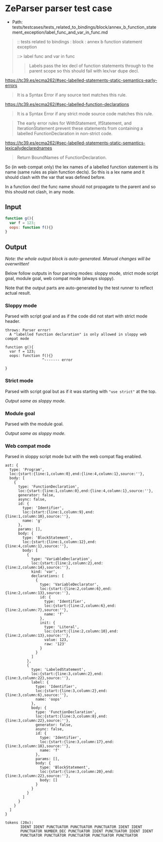 # ZeParser parser test case

- Path: tests/testcases/tests_related_to_bindings/block/annex_b_function_statement_exception/label_func_and_var_in_func.md

> :: tests related to bindings : block : annex b function statement exception
>
> ::> label func and var in func
>
>> Labels pass the lex decl of function statements through to the parent scope so this should fail with lex/var dupe decl.

https://tc39.es/ecma262/#sec-labelled-statements-static-semantics-early-errors

> It is a Syntax Error if any source text matches this rule.

https://tc39.es/ecma262/#sec-labelled-function-declarations

> It is a Syntax Error if any strict mode source code matches this rule.

> The early error rules for WithStatement, IfStatement, and IterationStatement prevent these statements from containing a labelled FunctionDeclaration in non-strict code.

https://tc39.es/ecma262/#sec-labelled-statements-static-semantics-lexicallydeclarednames

> Return BoundNames of FunctionDeclaration.

So (in web compat only) the lex names of a labelled function statement is its name (same rules as plain function decls). So this is a lex name and it should clash with the var that was defined before.

In a function decl the func name should not propagate to the parent and so this should not clash, in any mode.


## Input

`````js
function g(){
  var f = 123;
  oops: function f(){}
}
`````

## Output

_Note: the whole output block is auto-generated. Manual changes will be overwritten!_

Below follow outputs in four parsing modes: sloppy mode, strict mode script goal, module goal, web compat mode (always sloppy).

Note that the output parts are auto-generated by the test runner to reflect actual result.

### Sloppy mode

Parsed with script goal and as if the code did not start with strict mode header.

`````
throws: Parser error!
  A "labelled function declaration" is only allowed in sloppy web compat mode

function g(){
  var f = 123;
  oops: function f(){}
                 ^------- error

}
`````

### Strict mode

Parsed with script goal but as if it was starting with `"use strict"` at the top.

_Output same as sloppy mode._

### Module goal

Parsed with the module goal.

_Output same as sloppy mode._

### Web compat mode

Parsed in sloppy script mode but with the web compat flag enabled.

`````
ast: {
  type: 'Program',
  loc:{start:{line:1,column:0},end:{line:4,column:1},source:''},
  body: [
    {
      type: 'FunctionDeclaration',
      loc:{start:{line:1,column:0},end:{line:4,column:1},source:''},
      generator: false,
      async: false,
      id: {
        type: 'Identifier',
        loc:{start:{line:1,column:9},end:{line:1,column:10},source:''},
        name: 'g'
      },
      params: [],
      body: {
        type: 'BlockStatement',
        loc:{start:{line:1,column:12},end:{line:4,column:1},source:''},
        body: [
          {
            type: 'VariableDeclaration',
            loc:{start:{line:2,column:2},end:{line:2,column:14},source:''},
            kind: 'var',
            declarations: [
              {
                type: 'VariableDeclarator',
                loc:{start:{line:2,column:6},end:{line:2,column:13},source:''},
                id: {
                  type: 'Identifier',
                  loc:{start:{line:2,column:6},end:{line:2,column:7},source:''},
                  name: 'f'
                },
                init: {
                  type: 'Literal',
                  loc:{start:{line:2,column:10},end:{line:2,column:13},source:''},
                  value: 123,
                  raw: '123'
                }
              }
            ]
          },
          {
            type: 'LabeledStatement',
            loc:{start:{line:3,column:2},end:{line:3,column:22},source:''},
            label: {
              type: 'Identifier',
              loc:{start:{line:3,column:2},end:{line:3,column:6},source:''},
              name: 'oops'
            },
            body: {
              type: 'FunctionDeclaration',
              loc:{start:{line:3,column:8},end:{line:3,column:22},source:''},
              generator: false,
              async: false,
              id: {
                type: 'Identifier',
                loc:{start:{line:3,column:17},end:{line:3,column:18},source:''},
                name: 'f'
              },
              params: [],
              body: {
                type: 'BlockStatement',
                loc:{start:{line:3,column:20},end:{line:3,column:22},source:''},
                body: []
              }
            }
          }
        ]
      }
    }
  ]
}

tokens (20x):
       IDENT IDENT PUNCTUATOR PUNCTUATOR PUNCTUATOR IDENT IDENT
       PUNCTUATOR NUMBER_DEC PUNCTUATOR IDENT PUNCTUATOR IDENT IDENT
       PUNCTUATOR PUNCTUATOR PUNCTUATOR PUNCTUATOR PUNCTUATOR
`````

